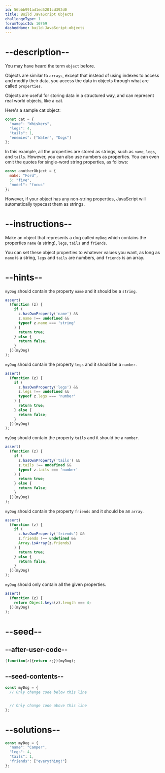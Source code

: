 ```yaml
---
id: 56bbb991ad1ed5201cd392d0
title: Build JavaScript Objects
challengeType: 1
forumTopicId: 16769
dashedName: build-JavaScript-objects
---
```


# --description--

You may have heard the term `object` before.

Objects are similar to `arrays`, except that instead of using indexes to access and modify their data, you access the data in objects through what are called `properties`.

Objects are useful for storing data in a structured way, and can represent real world objects, like a cat.

Here's a sample cat object:

```js
const cat = {
  "name": "Whiskers",
  "legs": 4,
  "tails": 1,
  "enemies": ["Water", "Dogs"]
};
```

In this example, all the properties are stored as strings, such as `name`, `legs`, and `tails`. However, you can also use numbers as properties. You can even omit the quotes for single-word string properties, as follows:

```js
const anotherObject = {
  make: "Ford",
  5: "five",
  "model": "focus"
};
```

However, if your object has any non-string properties, JavaScript will automatically typecast them as strings.

# --instructions--

Make an object that represents a dog called `myDog` which contains the properties `name` (a string), `legs`, `tails` and `friends`.

You can set these object properties to whatever values you want, as long as `name` is a string, `legs` and `tails` are numbers, and `friends` is an array.

# --hints--

`myDog` should contain the property `name` and it should be a `string`.

```js
assert(
  (function (z) {
    if (
      z.hasOwnProperty('name') &&
      z.name !== undefined &&
      typeof z.name === 'string'
    ) {
      return true;
    } else {
      return false;
    }
  })(myDog)
);
```

`myDog` should contain the property `legs` and it should be a `number`.

```js
assert(
  (function (z) {
    if (
      z.hasOwnProperty('legs') &&
      z.legs !== undefined &&
      typeof z.legs === 'number'
    ) {
      return true;
    } else {
      return false;
    }
  })(myDog)
);
```

`myDog` should contain the property `tails` and it should be a `number`.

```js
assert(
  (function (z) {
    if (
      z.hasOwnProperty('tails') &&
      z.tails !== undefined &&
      typeof z.tails === 'number'
    ) {
      return true;
    } else {
      return false;
    }
  })(myDog)
);
```

`myDog` should contain the property `friends` and it should be an `array`.

```js
assert(
  (function (z) {
    if (
      z.hasOwnProperty('friends') &&
      z.friends !== undefined &&
      Array.isArray(z.friends)
    ) {
      return true;
    } else {
      return false;
    }
  })(myDog)
);
```

`myDog` should only contain all the given properties.

```js
assert(
  (function (z) {
    return Object.keys(z).length === 4;
  })(myDog)
);
```

# --seed--

## --after-user-code--

```js
(function(z){return z;})(myDog);
```

## --seed-contents--

```js
const myDog = {
  // Only change code below this line


  // Only change code above this line
};
```

# --solutions--

```js
const myDog = {
  "name": "Camper",
  "legs": 4,
  "tails": 1,
  "friends": ["everything!"]
};
```
